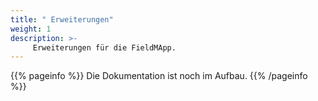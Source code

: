 ```yaml
---
title: " Erweiterungen"
weight: 1
description: >-
     Erweiterungen für die FieldMApp.
---
```


{{% pageinfo %}}
Die Dokumentation ist noch im Aufbau.
{{% /pageinfo %}}
